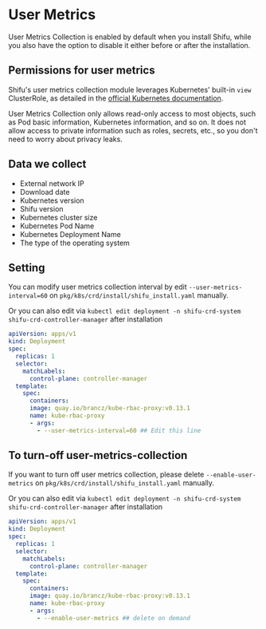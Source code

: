 # User Metrics

User Metrics Collection is enabled by default when you install Shifu, while you also have the option to disable it either before or after the installation.

## Permissions for user metrics
Shifu's user metrics collection module leverages Kubernetes' built-in `view` ClusterRole, as detailed in the [official Kubernetes documentation](https://kubernetes.io/docs/reference/access-authn-authz/rbac/#user-facing-roles).

User Metrics Collection only allows read-only access to most objects, such as Pod basic information, Kubernetes information, and so on. It does not allow access to private information such as roles, secrets, etc., so you don't need to worry about privacy leaks.

## Data we collect

- External network IP
- Download date
- Kubernetes version
- Shifu version
- Kubernetes cluster size
- Kubernetes Pod Name 
- Kubernetes Deployment Name
- The type of the operating system

## Setting

You can modify user metrics collection interval by edit `--user-metrics-interval=60` on `pkg/k8s/crd/install/shifu_install.yaml` manually.

Or you can also edit via `kubectl edit deployment -n shifu-crd-system shifu-crd-controller-manager` after installation
```yaml
apiVersion: apps/v1
kind: Deployment
spec:
  replicas: 1
  selector:
    matchLabels:
      control-plane: controller-manager
  template:
    spec:
      containers:
      image: quay.io/brancz/kube-rbac-proxy:v0.13.1
      name: kube-rbac-proxy
      - args:
        - --user-metrics-interval=60 ## Edit this line
```
## To turn-off user-metrics-collection

If you want to turn off user metrics collection, please delete `--enable-user-metrics` on `pkg/k8s/crd/install/shifu_install.yaml` manually.

Or you can also edit via `kubectl edit deployment -n shifu-crd-system shifu-crd-controller-manager` after installation

```yaml
apiVersion: apps/v1
kind: Deployment
spec:
  replicas: 1
  selector:
    matchLabels:
      control-plane: controller-manager
  template:
    spec:
      containers:
      image: quay.io/brancz/kube-rbac-proxy:v0.13.1
      name: kube-rbac-proxy
      - args:
        - --enable-user-metrics ## delete on demand
```

